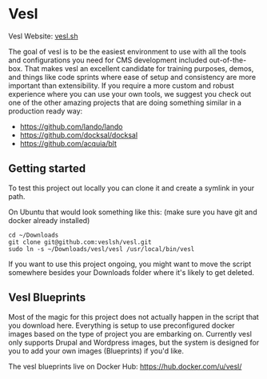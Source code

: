 # Vesl

Vesl Website: [vesl.sh](http://vesl.sh)

The goal of vesl is to be the easiest 
environment to use with all the tools and 
configurations you need for CMS development 
included out-of-the-box. That makes vesl an
excellent candidate for training purposes,
demos, and things like code sprints where
ease of setup and consistency are more 
important than extensibility. If you
require a more custom and robust experience
where you can use your own tools, we 
suggest you check out one of the other 
amazing projects that are doing something 
similar in a production ready way:
- https://github.com/lando/lando
- https://github.com/docksal/docksal
- https://github.com/acquia/blt

## Getting started
To test this project out locally you can clone it
and create a symlink in your path.

On Ubuntu that would look something like this:
(make sure you have git and docker already installed)
```
cd ~/Downloads
git clone git@github.com:veslsh/vesl.git
sudo ln -s ~/Downloads/vesl/vesl /usr/local/bin/vesl
```

If you want to use this project ongoing, you might want to 
move the script somewhere besides your Downloads folder
where it's likely to get deleted.

## Vesl Blueprints
Most of the magic for this project does not actually happen
in the script that you download here. Everything is setup
to use preconfigured docker images based on the type of
project you are embarking on. Currently vesl only supports
Drupal and Wordpress images, but the system is designed for
you to add your own images (Blueprints) if you'd like.

The vesl blueprints live on Docker Hub: https://hub.docker.com/u/vesl/
